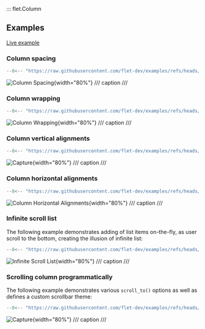 ::: flet.Column

## Examples

[Live example](https://flet-controls-gallery.fly.dev/layout/column)

### Column spacing

```python
--8<-- "https://raw.githubusercontent.com/flet-dev/examples/refs/heads/v1-docs/python/controls/column/column-spacing.py"
```

![Column Spacing](/img/docs/controls/column/column-spacing.gif){width="80%"}
/// caption
///


### Column wrapping

```python
--8<-- "https://raw.githubusercontent.com/flet-dev/examples/refs/heads/v1-docs/python/controls/column/column-wrap.py"
```

![Column Wrapping](/img/docs/controls/column/column-wrapping.gif){width="80%"}
/// caption
///


### Column vertical alignments

```python
--8<-- "https://raw.githubusercontent.com/flet-dev/examples/refs/heads/v1-docs/python/controls/"
```

![Capture](){width="80%"}
/// caption
///


### Column horizontal alignments

```python
--8<-- "https://raw.githubusercontent.com/flet-dev/examples/refs/heads/v1-docs/python/controls/column/column-horiz-alignment.py"
```

![Column Horizontal Alignments](/img/docs/controls/column/column-horiz-alignment.png){width="80%"}
/// caption
///


### Infinite scroll list

The following example demonstrates adding of list items on-the-fly, as user scroll to the bottom, creating the illusion of infinite list:

```python
--8<-- "https://raw.githubusercontent.com/flet-dev/examples/refs/heads/v1-docs/python/controls/column/column-infinite-list.py"
```

![Infinite Scroll List](/img/docs/controls/column/column-infinite-list.gif){width="80%"}
/// caption
///

### Scrolling column programmatically


The following example demonstrates various `scroll_to()` options as well as defines a custom scrollbar theme:


```python
--8<-- "https://raw.githubusercontent.com/flet-dev/examples/refs/heads/v1-docs/python/controls/"
```

![Capture](){width="80%"}
/// caption
///

